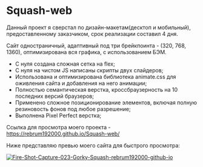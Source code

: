 # Squash-web

Данный проект я сверстал по дизайн-макетам(десктоп и мобильный), предоставленному заказчиком, срок реализации составил 4 дня.

Сайт одностраничный, адаптивный под три брейкпоинта - (320, 768, 1360), оптимизирована вся графика, с использованием БЭМ.

- С нуля создана сложная сетка на flex;
- С нуля на чистом JS написаны скрипты двух слайдеров;
- Использована и оптимизирована библиотека animate.css для оживления сайта и добавления на него анимации;
- Полностью семантическая верстка, кроссбраузерность на 10 последних версий браузеров;
- Применено сложное позиционирование элементов, включая полную резиновость фонов под любое разрешение;
- Выполнена Pixel Perfect верстка;

Ссылка для просмотра моего проекта - https://rebrum192000.github.io/Squash-web/

Ниже представляю превью моего сайта для быстрого просмотра:

<a href="https://ibb.co/y8jqGCQ"><img src="https://i.ibb.co/gDKJH8R/Fire-Shot-Capture-023-Gorky-Squash-rebrum192000-github-io.png" alt="Fire-Shot-Capture-023-Gorky-Squash-rebrum192000-github-io" border="0"></a>

